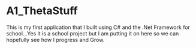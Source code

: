# A1_ThetaStuff
This is my first application that I built using C# and the .Net Framework for school...Yes it is a  school project but I am putting it on here so we can hopefully see how I progress and Grow.
